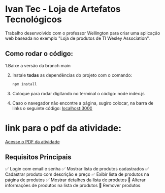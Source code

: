 # Ivan Tec - Loja de Artefatos Tecnológicos

Trabalho desenvolvido com o professor Wellington para criar uma aplicação web baseada no exemplo "Loja de produtos de TI Wesley Association".

## Como rodar o código:

1.Baixe a versão da branch main

2. Instale **todas** as dependências do projeto com o comando:
   ```bash
   npm install

3. Coloque para rodar digitando no terminal o código: node index.js

4. Caso o navegador não encontre a página, sugiro colocar, na barra de links o seguinte código: [localhost:3000](http://localhost:3000) 


# link para o pdf da atividade:
[Acesse o PDF da atividade](https://docs.google.com/document/d/1t2dZ37-WgGD-P2D9nUz3wmfOc_K4usyRlw1tdBUBMP4/edit?usp=sharing)


## Requisitos Principais
✅ Login com email e senha
✅ Mostrar lista de produtos cadastrados
✅ Cadastrar produto com descrição e preço
✅ Exibir lista de produtos na página de produtos
✅ Mostrar detalhes da lista de produtos
🔲 Alterar informações de produtos na lista de produtos
🔲 Remover produtos
